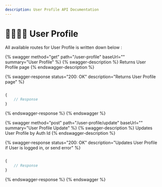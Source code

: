 ```yaml
---
description: User Profile API Documentation
---
```


# 👨👩👧👦 User Profile

All available routes for User Profile is written down below :&#x20;

{% swagger method="get" path="/user-profile" baseUrl="" summary="User Profile" %}
{% swagger-description %}
Returns User Profile page
{% endswagger-description %}

{% swagger-response status="200: OK" description="Returns User Profile page" %}
```javascript

{
    // Response
}
```
{% endswagger-response %}
{% endswagger %}

{% swagger method="post" path="/user-profile/update" baseUrl="" summary="User Profile Update" %}
{% swagger-description %}
Updates User Profile by Auth Id
{% endswagger-description %}

{% swagger-response status="200: OK" description="Updates User Profile if User is logged in, or send error" %}
```javascript

{
    // Response
}
```
{% endswagger-response %}
{% endswagger %}
